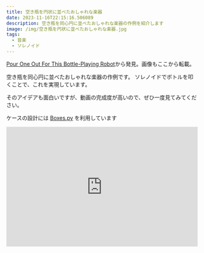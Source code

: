 ```yaml
---
title: 空き瓶を円状に並べたおしゃれな楽器
date: 2023-11-16T22:15:16.506089
description: 空き瓶を同心円に並べたおしゃれな楽器の作例を紹介します
image: /img/空き瓶を円状に並べたおしゃれな楽器.jpg
tags:
  - 音楽
  - ソレノイド
---
```

[Pour One Out For This Bottle-Playing Robot](https://hackaday.com/2023/11/02/pour-one-out-for-this-bottle-playing-robot/)から発見。画像もここから転載。

空き瓶を同心円に並べたおしゃれな楽器の作例です。
ソレノイドでボトルを叩くことで、これを実現しています。

そのアイデアも面白いですが、動画の完成度が高いので、ぜひ一度見てみてください。

ケースの設計には [Boxes.py](https://github.com/florianfesti/boxes) を利用しています

<iframe width="100%" height="315" src="https://www.youtube.com/embed/DHQRLnc6e8Y" title="YouTube video player" frameborder="0" allow="accelerometer; autoplay; clipboard-write; encrypted-media; gyroscope; picture-in-picture" allowfullscreen></iframe>

